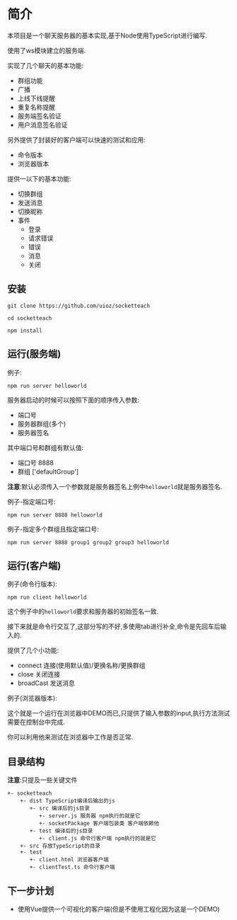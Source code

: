 # 简介

本项目是一个聊天服务器的基本实现,基于Node使用TypeScript进行编写.

使用了ws模块建立的服务端.

实现了几个聊天的基本功能:
 - 群组功能
 - 广播
 - 上线下线提醒
 - 重复名称提醒
 - 服务端签名验证
 - 用户消息签名验证

另外提供了封装好的客户端可以快速的测试和应用:
 - 命令版本
 - 浏览器版本

提供一以下的基本功能:
 - 切换群组
 - 发送消息
 - 切换昵称
 - 事件
   - 登录
   - 请求错误
   - 错误
   - 消息
   - 关闭

## 安装

```
git clone https://github.com/uioz/socketteach

cd socketteach

npm install
```

## 运行(服务端)

例子:
```
npm run server helloworld
```

服务器启动的时候可以按照下面的顺序传入参数:
 - 端口号
 - 服务器群组(多个)
 - 服务器签名

其中端口号和群组有默认值:
 - 端口号 8888
 - 群组 ['defaultGroup']

**注意**:默认必须传入一个参数就是服务器签名上例中`helloworld`就是服务器签名.

例子-指定端口号:
```
npm run server 8888 helloworld
```

例子-指定多个群组且指定端口号:
```
npm run server 8888 group1 group2 group3 helloworld
```

## 运行(客户端)

例子(命令行版本):
```
npm run client helloworld
```
这个例子中的`helloworld`要求和服务器的初始签名一致.

接下来就是命令行交互了,这部分写的不好,多使用tab进行补全,命令是先回车后输入的.

提供了几个小功能:
 - connect 连接(使用默认值)/更换名称/更换群组
 - close 关闭连接
 - broadCast 发送消息

例子(浏览器版本):

这个就是一个运行在浏览器中DEMO而已,只提供了输入参数的input,执行方法测试需要在控制台中完成.

你可以利用他来测试在浏览器中工作是否正常.

## 目录结构

**注意**:只提及一些关键文件
```
+- socketteach  
    +- dist TypeScript编译后输出的js
       +- src 编译后的js目录
          +- server.js 服务器 npm执行的就是它
          +- socketPackage 客户端包装类 客户端依赖他
       +- test 编译后的js目录
          +- client.js 命令行客户端 npm执行的就是它
    +- src 存放TypeScript的目录  
    +- test  
       +- client.html 浏览器客户端
       +- clientTest.ts 命令行客户端
```

## 下一步计划

- 使用Vue提供一个可视化的客户端(但是不使用工程化因为这是一个DEMO)
